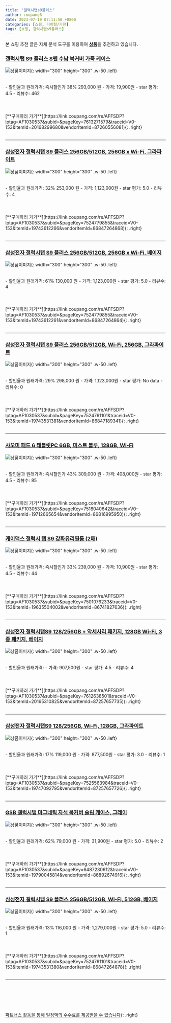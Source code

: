 ```yaml
---
title: "갤럭시탭s9플러스"
author: coupang6
date: 2023-07-19 07:11:50 +0800
categories: [쇼핑, 디이털/가전]
tags: [쇼핑, 갤럭시탭s9플러스]
---
```


본 쇼핑 추천 글은 자체 분석 도구를 이용하여 [**상품**](https://link.coupang.com/a/bao1ui)을 추천하고 있습니다.

### [갤럭시탭 S9 플러스 S펜 수납 북커버 가죽 케이스](https://link.coupang.com/re/AFFSDP?lptag=AF1030537&subid=&pageKey=7613271579&traceid=V0-153&itemId=20168299680&vendorItemId=87260556081)

![상품이미지](https://thumbnail8.coupangcdn.com/thumbnails/remote/230x230ex/image/vendor_inventory/63c8/95041c42a12aa87254af5de966a42c821366fac99bc5bc4ecca1de985e53.jpg){: width="300" height="300" .w-50 .left}


<br>
- 할인율과 원래가격: 즉시할인가 38%  293,000   원
- 가격: 19,900원
- star 평가: 4.5
- 리뷰수: 462
<br>
<br>
<br>
<br>
[**구매하러 가기**](https://link.coupang.com/re/AFFSDP?lptag=AF1030537&subid=&pageKey=7613271579&traceid=V0-153&itemId=20168299680&vendorItemId=87260556081){: .right}
<br>
<br>

---

### [삼성전자 갤럭시탭 S9 플러스 256GB/512GB, 256GB x Wi-Fi, 그라파이트](https://link.coupang.com/re/AFFSDP?lptag=AF1030537&subid=&pageKey=7524779855&traceid=V0-153&itemId=19743612266&vendorItemId=86847264868)

![상품이미지](https://thumbnail10.coupangcdn.com/thumbnails/remote/230x230ex/image/vendor_inventory/93af/8296671c0b211369269812d93f4c61069eea99bfbb9a2da35fec608e6521.jpg){: width="300" height="300" .w-50 .left}


<br>
- 할인율과 원래가격: 32%  253,000   원
- 가격: 1,123,000원
- star 평가: 5.0
- 리뷰수: 4
<br>
<br>
<br>
<br>
[**구매하러 가기**](https://link.coupang.com/re/AFFSDP?lptag=AF1030537&subid=&pageKey=7524779855&traceid=V0-153&itemId=19743612266&vendorItemId=86847264868){: .right}
<br>
<br>

---

### [삼성전자 갤럭시탭 S9 플러스 256GB/512GB, 256GB x Wi-Fi, 베이지](https://link.coupang.com/re/AFFSDP?lptag=AF1030537&subid=&pageKey=7524779855&traceid=V0-153&itemId=19743612261&vendorItemId=86847264864)

![상품이미지](https://thumbnail10.coupangcdn.com/thumbnails/remote/230x230ex/image/vendor_inventory/9f7d/f14f426590c6aabbf08a864ad990e7c73ebedfcc8c062a7498ddb364dd44.jpg){: width="300" height="300" .w-50 .left}


<br>
- 할인율과 원래가격: 61%  130,000   원
- 가격: 1,123,000원
- star 평가: 5.0
- 리뷰수: 4
<br>
<br>
<br>
<br>
[**구매하러 가기**](https://link.coupang.com/re/AFFSDP?lptag=AF1030537&subid=&pageKey=7524779855&traceid=V0-153&itemId=19743612261&vendorItemId=86847264864){: .right}
<br>
<br>

---

### [삼성전자 갤럭시탭 S9 플러스 256GB/512GB, Wi-Fi, 256GB, 그라파이트](https://link.coupang.com/re/AFFSDP?lptag=AF1030537&subid=&pageKey=7524761101&traceid=V0-153&itemId=19743531381&vendorItemId=86847189341)

![상품이미지](https://thumbnail8.coupangcdn.com/thumbnails/remote/230x230ex/image/vendor_inventory/8baf/18a58313b2921d661236ee2545d63a062b2a3ed425fc5eb28bcb74dfc975.jpg){: width="300" height="300" .w-50 .left}


<br>
- 할인율과 원래가격: 29%  298,000   원
- 가격: 1,123,000원
- star 평가: No data
- 리뷰수: 0
<br>
<br>
<br>
<br>
[**구매하러 가기**](https://link.coupang.com/re/AFFSDP?lptag=AF1030537&subid=&pageKey=7524761101&traceid=V0-153&itemId=19743531381&vendorItemId=86847189341){: .right}
<br>
<br>

---

### [샤오미 패드 6 태블릿PC 6GB, 미스트 블루, 128GB, Wi-Fi](https://link.coupang.com/re/AFFSDP?lptag=AF1030537&subid=&pageKey=7518040642&traceid=V0-153&itemId=19712665654&vendorItemId=86816995950)

![상품이미지](https://thumbnail6.coupangcdn.com/thumbnails/remote/230x230ex/image/retail/images/2023/08/08/11/3/e35c1850-94f3-4bf0-83ba-182e3dbc9aca.png){: width="300" height="300" .w-50 .left}


<br>
- 할인율과 원래가격: 즉시할인가 43%  309,000   원
- 가격: 408,000원
- star 평가: 4.5
- 리뷰수: 85
<br>
<br>
<br>
<br>
[**구매하러 가기**](https://link.coupang.com/re/AFFSDP?lptag=AF1030537&subid=&pageKey=7518040642&traceid=V0-153&itemId=19712665654&vendorItemId=86816995950){: .right}
<br>
<br>

---

### [케이맥스 갤럭시 탭 S9 강화유리필름 (2매)](https://link.coupang.com/re/AFFSDP?lptag=AF1030537&subid=&pageKey=7501076233&traceid=V0-153&itemId=19635504002&vendorItemId=86741827636)

![상품이미지](https://thumbnail6.coupangcdn.com/thumbnails/remote/230x230ex/image/vendor_inventory/8439/024b92f0c35d08ebbc32c432bd0f955eb33ab3d0f4824769556423c7107d.jpg){: width="300" height="300" .w-50 .left}


<br>
- 할인율과 원래가격: 즉시할인가 33%  239,000   원
- 가격: 10,900원
- star 평가: 4.5
- 리뷰수: 44
<br>
<br>
<br>
<br>
[**구매하러 가기**](https://link.coupang.com/re/AFFSDP?lptag=AF1030537&subid=&pageKey=7501076233&traceid=V0-153&itemId=19635504002&vendorItemId=86741827636){: .right}
<br>
<br>

---

### [삼성전자 갤럭시탭S9 128/256GB + 악세사리 패키지, 128GB Wi-Fi, 3종 패키지, 베이지](https://link.coupang.com/re/AFFSDP?lptag=AF1030537&subid=&pageKey=7612638501&traceid=V0-153&itemId=20165310825&vendorItemId=87257657735)

![상품이미지](https://thumbnail10.coupangcdn.com/thumbnails/remote/230x230ex/image/vendor_inventory/998f/3ec87f6cff201af84f7a4bf41cab1220e5dee7e6ddc37b89170cf17d302b.jpg){: width="300" height="300" .w-50 .left}


<br>
- 할인율과 원래가격: 
- 가격: 907,500원
- star 평가: 4.5
- 리뷰수: 4
<br>
<br>
<br>
<br>
[**구매하러 가기**](https://link.coupang.com/re/AFFSDP?lptag=AF1030537&subid=&pageKey=7612638501&traceid=V0-153&itemId=20165310825&vendorItemId=87257657735){: .right}
<br>
<br>

---

### [삼성전자 갤럭시탭S9 128/256GB, Wi-Fi, 128GB, 그라파이트](https://link.coupang.com/re/AFFSDP?lptag=AF1030537&subid=&pageKey=7525563984&traceid=V0-153&itemId=19747092795&vendorItemId=87257657726)

![상품이미지](https://thumbnail10.coupangcdn.com/thumbnails/remote/230x230ex/image/vendor_inventory/998f/3ec87f6cff201af84f7a4bf41cab1220e5dee7e6ddc37b89170cf17d302b.jpg){: width="300" height="300" .w-50 .left}


<br>
- 할인율과 원래가격: 17%  119,000   원
- 가격: 877,500원
- star 평가: 3.0
- 리뷰수: 1
<br>
<br>
<br>
<br>
[**구매하러 가기**](https://link.coupang.com/re/AFFSDP?lptag=AF1030537&subid=&pageKey=7525563984&traceid=V0-153&itemId=19747092795&vendorItemId=87257657726){: .right}
<br>
<br>

---

### [GSB 갤럭시탭 마그네틱 자석 북커버 슬림 케이스, 그레이](https://link.coupang.com/re/AFFSDP?lptag=AF1030537&subid=&pageKey=6487230612&traceid=V0-153&itemId=19790045814&vendorItemId=86892674916)

![상품이미지](https://thumbnail8.coupangcdn.com/thumbnails/remote/230x230ex/image/vendor_inventory/efc4/b59707b9d84fb677a0d5e578548a85d684d7b2ef2b16f73f587e00ffddb5.png){: width="300" height="300" .w-50 .left}


<br>
- 할인율과 원래가격: 62%  79,000   원
- 가격: 31,900원
- star 평가: 5.0
- 리뷰수: 2
<br>
<br>
<br>
<br>
[**구매하러 가기**](https://link.coupang.com/re/AFFSDP?lptag=AF1030537&subid=&pageKey=6487230612&traceid=V0-153&itemId=19790045814&vendorItemId=86892674916){: .right}
<br>
<br>

---

### [삼성전자 갤럭시탭 S9 플러스 256GB/512GB, Wi-Fi, 512GB, 베이지](https://link.coupang.com/re/AFFSDP?lptag=AF1030537&subid=&pageKey=7524761101&traceid=V0-153&itemId=19743531380&vendorItemId=86847264878)

![상품이미지](https://thumbnail10.coupangcdn.com/thumbnails/remote/230x230ex/image/vendor_inventory/9f7d/f14f426590c6aabbf08a864ad990e7c73ebedfcc8c062a7498ddb364dd44.jpg){: width="300" height="300" .w-50 .left}


<br>
- 할인율과 원래가격: 13%  116,000   원
- 가격: 1,279,000원
- star 평가: 5.0
- 리뷰수: 1
<br>
<br>
<br>
<br>
[**구매하러 가기**](https://link.coupang.com/re/AFFSDP?lptag=AF1030537&subid=&pageKey=7524761101&traceid=V0-153&itemId=19743531380&vendorItemId=86847264878){: .right}
<br>
<br>

---
<br><br><br><br><br> [파트너스 활동을 통해 일정액의 수수료를 제공받을 수 있습니다](https://link.coupang.com/a/bao1ui){: .right}